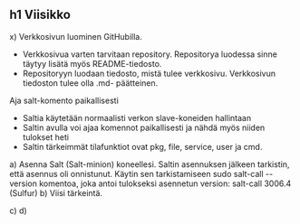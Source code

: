## h1 Viisikko
x) Verkkosivun luominen GitHubilla. 
- Verkkosivua varten tarvitaan repository. Repositorya luodessa sinne täytyy lisätä myös README-tiedosto.
- Repositoryyn luodaan tiedosto, mistä tulee verkkosivu. Verkkosivun tiedoston tulee olla .md- päätteinen.

Aja salt-komento paikallisesti 
- Saltia käytetään normaalisti verkon slave-koneiden hallintaan 
- Saltin avulla voi ajaa komennot paikallisesti ja nähdä myös niiden tulokset heti
- Saltin tärkeimmät tilafunktiot ovat pkg, file, service, user ja cmd.

a) Asenna Salt (Salt-minion) koneellesi.
Saltin asennuksen jälkeen tarkistin, että asennus oli onnistunut. Käytin sen tarkistamiseen sudo salt-call --version komentoa, joka antoi tulokseksi asennetun version: salt-call 3006.4 (Sulfur)
b) Viisi tärkeintä. 

c)
d)

  
